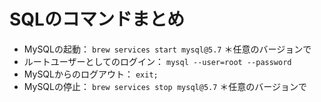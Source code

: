 # SQLのコマンドまとめ

* MySQLの起動： `brew services start mysql@5.7` ＊任意のバージョンで
* ルートユーザーとしてのログイン： `mysql --user=root --password`
* MySQLからのログアウト： `exit;`
* MySQLの停止： `brew services stop mysql@5.7` ＊任意のバージョンで
